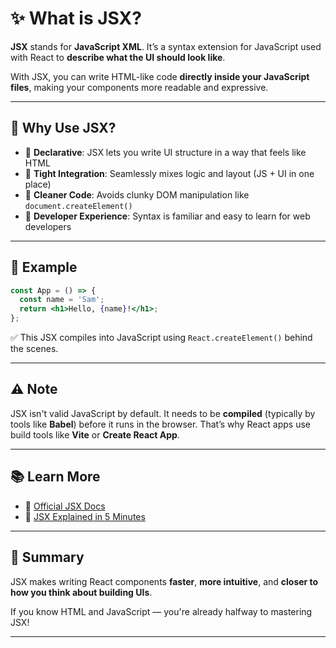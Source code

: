 # ✨ What is JSX?

**JSX** stands for **JavaScript XML**. It’s a syntax extension for JavaScript used with React to **describe what the UI should look like**.

With JSX, you can write HTML-like code **directly inside your JavaScript files**, making your components more readable and expressive.

---

## 🧠 Why Use JSX?

- 🧱 **Declarative**: JSX lets you write UI structure in a way that feels like HTML
- 🔗 **Tight Integration**: Seamlessly mixes logic and layout (JS + UI in one place)
- 🧹 **Cleaner Code**: Avoids clunky DOM manipulation like `document.createElement()`
- 🧠 **Developer Experience**: Syntax is familiar and easy to learn for web developers

---

## 📘 Example

```jsx
const App = () => {
  const name = 'Sam';
  return <h1>Hello, {name}!</h1>;
};
```

✅ This JSX compiles into JavaScript using `React.createElement()` behind the scenes.

---

## ⚠️ Note

JSX isn't valid JavaScript by default. It needs to be **compiled** (typically by tools like **Babel**) before it runs in the browser. That’s why React apps use build tools like **Vite** or **Create React App**.

---

## 📚 Learn More

- 🔗 [Official JSX Docs](https://react.dev/learn/writing-markup-with-jsx)
- 🎥 [JSX Explained in 5 Minutes](https://www.youtube.com/watch?v=7fPXI_MnBOY)

---

## 🚀 Summary

JSX makes writing React components **faster**, **more intuitive**, and **closer to how you think about building UIs**.

If you know HTML and JavaScript — you're already halfway to mastering JSX!

---
